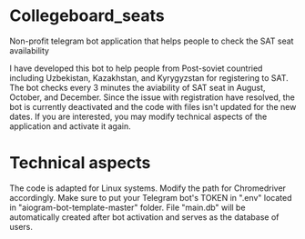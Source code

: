 # Collegeboard_seats
Non-profit telegram bot application that helps people to check the SAT seat availability

I have developed this bot to help people from Post-soviet countried including Uzbekistan, Kazakhstan, and Kyrygyzstan for registering to SAT. The bot checks every 3 minutes the aviability of SAT seat in August, October, and December. 
Since the issue with registration have resolved, the bot is currently deactivated and the code with files isn't updated for the new dates. If you are interested, you may modify technical aspects of the application and activate it again.

# Technical aspects
The code is adapted for Linux systems.
Modify the path for Chromedriver accordingly.
Make sure to put your Telegram bot's TOKEN in ".env" located in "aiogram-bot-template-master" folder.
File "main.db" will be automatically created after bot activation and serves as the database of users.

